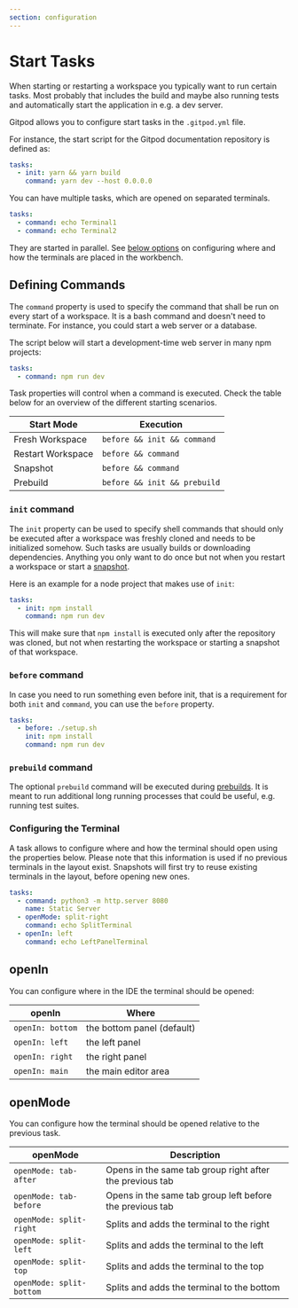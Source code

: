 ```yaml
---
section: configuration
---
```


<script context="module">
  export const prerender = true;
</script>

# Start Tasks

When starting or restarting a workspace you typically want to run certain tasks.
Most probably that includes the build and maybe also running tests and automatically start the application in
e.g. a dev server.

Gitpod allows you to configure start tasks in the `.gitpod.yml` file.

For instance, the start script for the Gitpod documentation repository is defined as:

```yaml
tasks:
  - init: yarn && yarn build
    command: yarn dev --host 0.0.0.0
```

You can have multiple tasks, which are opened on separated terminals.

```yaml
tasks:
  - command: echo Terminal1
  - command: echo Terminal2
```

They are started in parallel. See [below options](#openin) on configuring where and how the terminals are placed in the workbench.

## Defining Commands

The `command` property is used to specify the command that shall be run on every start of a workspace.
It is a bash command and doesn't need to terminate. For instance, you could start a web server or a database.

The script below will start a development-time web server in many npm projects:

```yaml
tasks:
  - command: npm run dev
```

Task properties will control when a command is executed. Check the table below for an overview of the different starting scenarios.

<div class="table-container">

| Start Mode        | Execution                    |
| ----------------- | ---------------------------- |
| Fresh Workspace   | `before && init && command`  |
| Restart Workspace | `before && command`          |
| Snapshot          | `before && command`          |
| Prebuild          | `before && init && prebuild` |

</div>

### `init` command

The `init` property can be used to specify shell commands that should only be executed after a workspace was freshly cloned and needs to be initialized somehow.
Such tasks are usually builds or downloading dependencies. Anything you only want to do once but not when you restart a workspace or start a [snapshot](/docs/sharing-and-collaboration).

Here is an example for a node project that makes use of `init`:

```yaml
tasks:
  - init: npm install
    command: npm run dev
```

This will make sure that `npm install` is executed only after the repository was cloned, but not when restarting the workspace or starting a snapshot of that workspace.

### `before` command

In case you need to run something even before init, that is a requirement for both `init` and `command`, you can use the `before` property.

```yaml
tasks:
  - before: ./setup.sh
    init: npm install
    command: npm run dev
```

### `prebuild` command

The optional `prebuild` command will be executed during [prebuilds](/docs/prebuilds). It is meant to run additional
long running processes that could be useful, e.g. running test suites.

### Configuring the Terminal

A task allows to configure where and how the terminal should open using the properties below.
Please note that this information is used if no previous terminals in the layout exist.
Snapshots will first try to reuse existing terminals in the layout, before opening new ones.

```yaml
tasks:
  - command: python3 -m http.server 8080
    name: Static Server
  - openMode: split-right
    command: echo SplitTerminal
  - openIn: left
    command: echo LeftPanelTerminal
```

## openIn

You can configure where in the IDE the terminal should be opened:

<div class="table-container">

| openIn           | Where                      |
| ---------------- | -------------------------- |
| `openIn: bottom` | the bottom panel (default) |
| `openIn: left`   | the left panel             |
| `openIn: right`  | the right panel            |
| `openIn: main`   | the main editor area       |

</div>

## openMode

You can configure how the terminal should be opened relative to the previous task.

<div class="table-container">

| openMode                 | Description                                              |
| ------------------------ | -------------------------------------------------------- |
| `openMode: tab-after`    | Opens in the same tab group right after the previous tab |
| `openMode: tab-before`   | Opens in the same tab group left before the previous tab |
| `openMode: split-right`  | Splits and adds the terminal to the right                |
| `openMode: split-left`   | Splits and adds the terminal to the left                 |
| `openMode: split-top`    | Splits and adds the terminal to the top                  |
| `openMode: split-bottom` | Splits and adds the terminal to the bottom               |

</div>
